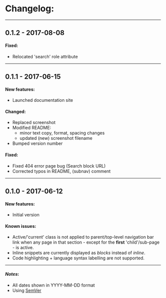 # Changelog:

- - -
## 0.1.2 - 2017-08-08

#### Fixed:
* Relocated 'search' role attribute
- - -
## 0.1.1 - 2017-06-15

#### New features:
* Launched documentation site

#### Changed:
* Replaced screenshot
* Modified README:
  * minor text copy, format, spacing changes
  * updated (new) screenshot filename
* Bumped version number

#### Fixed:
* Fixed 404 error page bug (Search block URL)
* Corrected typos in README, (subnav) comment
- - -
## 0.1.0 - 2017-06-12
#### New features:
* Initial version

#### Known issues:
* Active/'current' class is not applied to parent/top-level navigation bar link when any page in that section - except for the **first** 'child'/sub-page - is active.
* Inline <code></code> snippets are currently displayed as *blocks* instead of *inline*.
* Code highlighting + language syntax labelling are not supported.
- - -
#### *Notes*: 
* All dates shown in YYYY-MM-DD format
* Using [SemVer](http://semver.org/)
